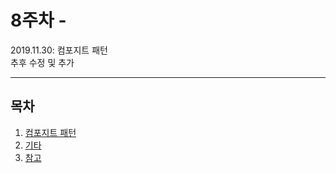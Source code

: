 8주차 - 
=======
2019.11.30: 컴포지트 패턴  
추후 수정 및 추가
- - - -
## 목차
1. [컴포지트 패턴](#컴포지트-패턴)
2. [기타](#기타)
3. [참고](#참고)